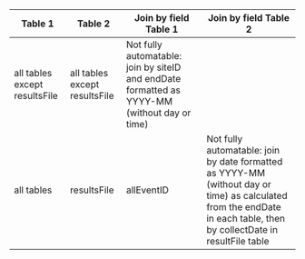 |Table 1|Table 2|Join by field Table 1|Join by field Table 2|
|------------------|-------------------|--------------------|---------------------|
all tables except resultsFile|all tables except resultsFile|Not fully automatable: join by siteID and endDate formatted as YYYY-MM (without day or time)|
all tables|resultsFile|allEventID|Not fully automatable: join by date formatted as YYYY-MM (without day or time) as calculated from the endDate in each table, then by collectDate in resultFile table

